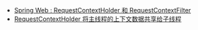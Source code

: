
- [Spring Web : RequestContextHolder 和 RequestContextFilter](https://blog.csdn.net/andy_zhang2007/article/details/83269849)
- [RequestContextHolder 将主线程的上下文数据共享给子线程](https://blog.csdn.net/progammer10086/article/details/109217002)